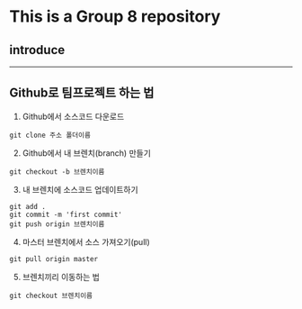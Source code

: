 # This is a Group 8 repository
## introduce
---
## Github로 팀프로젝트 하는 법
1. Github에서 소스코드 다운로드
```git
git clone 주소 폴더이름
```

2. Github에서 내 브렌치(branch) 만들기
```git
git checkout -b 브렌치이름
```

3. 내 브렌치에 소스코드 업데이트하기
```git
git add .
git commit -m 'first commit'
git push origin 브렌치이름
```

4. 마스터 브렌치에서 소스 가져오기(pull)
```git
git pull origin master
```

5. 브렌치끼리 이동하는 법
```git
git checkout 브렌치이름
```

